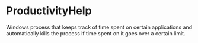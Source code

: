 # ProductivityHelp
Windows process that keeps track of time spent on certain applications and automatically kills the process if time spent on it goes over a certain limit.
